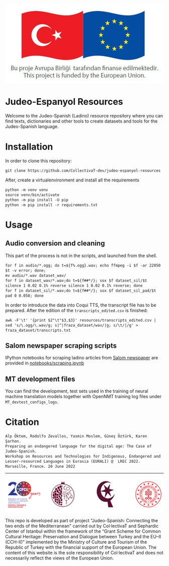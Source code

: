 <p align="center"><img src="https://raw.githubusercontent.com/CollectivaT-dev/judeo-espanyol-resources/main/img/ab-tr.jpg"></p>

# Judeo-Espanyol Resources

Welcome to the Judeo-Spanish (Ladino) resource repository where you can find texts, dictionaries and other tools to create datasets and tools for the Judeo-Spanish language.

# Installation

In order to clone this repository:
```
git clone https://github.com/CollectivaT-dev/judeo-espanyol-resources
```

After, create a virtualenvironment and install all the requirements
```
python -m venv venv
source venv/bin/activate
python -m pip install -U pip
python -m pip install -r requirements.txt
```

# Usage

## Audio conversion and cleaning

This part of the process is not in the scripts, and launched from the shell.

```
for f in audio/*.ogg; do t=${f%.ogg}.wav; echo ffmpeg -i $f -ar 22050 $t -v error; done;
mv audio/*.wav dataset_wav/
for f in dataset_wav/*.wav;do t=${f##*/}; sox $f dataset_sil/$t silence 1 0.02 0.1% reverse silence 1 0.02 0.1% reverse; done
for f in dataset_sil/*.wav;do t=${f##*/}; sox $f dataset_sil_pad/$t pad 0 0.058; done
```

In order to introduce the data into Coqui TTS, the transcript file has to be prepared. After the edition of the `transcripts_edited.csv` is finished:

```
awk -F'\t' '{print $2"\t"$3,$3}' resources/transcripts_edited.csv | sed 's/\.ogg/\.wav/g; s|^|fraza_dataset/wav/|g; s/\t/|/g' > fraza_dataset/transcripts.txt
```

## Salom newspaper scraping scripts

IPython notebooks for scraping ladino articles from [Salom newspaper](https://www.salom.com.tr/) are provided in [notebooks/scraping.ipynb](https://github.com/CollectivaT-dev/judeo-espanyol-resources/blob/main/notebooks/scraping.ipynb)

## MT development files

You can find the development, test sets used in the training of neural machine translation models together with OpenNMT training log files under `MT_devtest_configs_logs`.

# Citation

```
Alp Öktem, Rodolfo Zevallos, Yasmin Moslem, Güneş Öztürk, Karen Şarhon. 
Preparing an endangered language for the digital age: The Case of Judeo-Spanish. 
Workshop on Resources and Technologies for Indigenous, Endangered and Lesser-resourced Languages in Eurasia (EURALI) @  LREC 2022. Marseille, France. 20 June 2022
```

---

<p align="center"><img src="https://raw.githubusercontent.com/CollectivaT-dev/judeo-espanyol-resources/main/img/logos.png"></p>

This repo is developed as part of project "Judeo-Spanish: Connecting the two ends of the Mediterranean" carried out by Col·lectivaT and Sephardic Center of Istanbul within the framework of the “Grant Scheme for Common Cultural Heritage: Preservation and Dialogue between Turkey and the EU–II (CCH-II)” implemented by the Ministry of Culture and Tourism of the Republic of Turkey with the financial support of the European Union. The content of this website is the sole responsibility of Col·lectivaT and does not necessarily reflect the views of the European Union. 

